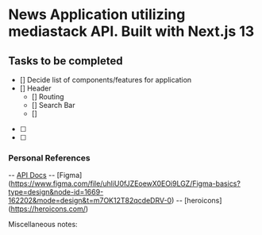 # News Application utilizing mediastack API. Built with Next.js 13

## Tasks to be completed

- [] Decide list of components/features for application
- [] Header
  - [] Routing
  - [] Search Bar
  - []
- [ ]
- [ ]

### Personal References

-- [API Docs](https://mediastack.com/documentation)
-- [Figma] (https://www.figma.com/file/uhliU0fJZEoewX0EOi9LGZ/Figma-basics?type=design&node-id=1669-162202&mode=design&t=m7OK12T82qcdeDRV-0)
-- [heroicons] (https://heroicons.com/)

Miscellaneous notes:
